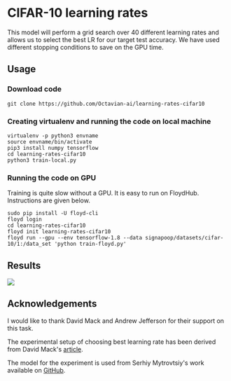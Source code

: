 # CIFAR-10 learning rates 
This model will perform a grid search over 40 different learning rates and allows us to select the best LR for our target test accuracy. We have used different stopping conditions to save on the GPU time. 

## Usage

### Download code

```shell
git clone https://github.com/Octavian-ai/learning-rates-cifar10
```
### Creating virtualenv and running the code on local machine

```shell
virtualenv -p python3 envname
source envname/bin/activate
pip3 install numpy tensorflow
cd learning-rates-cifar10
python3 train-local.py
```
### Running the code on GPU
Training is quite slow without a GPU. It is easy to run on FloydHub. Instructions are given below.

```shell
sudo pip install -U floyd-cli
floyd login
cd learning-rates-cifar10
floyd init learning-rates-cifar10
floyd run --gpu --env tensorflow-1.8 --data signapoop/datasets/cifar-10/1:/data_set 'python train-floyd.py'
```
## Results
![](https://drive.google.com/uc?export=view&id=1u9k_Bx6fUbJtjX8b0P6tbiIrWzybwNHr)

## Acknowledgements

I would like to thank David Mack and Andrew Jefferson for their support on this task. 

The experimental setup of choosing best learning rate has been derived from David Mack's [article](https://medium.com/octavian-ai/which-optimizer-and-learning-rate-should-i-use-for-deep-learning-5acb418f9b2).

The model for the experiment is used from Serhiy Mytrovtsiy's work available on [GitHub](https://github.com/exelban/tensorflow-cifar-10).
